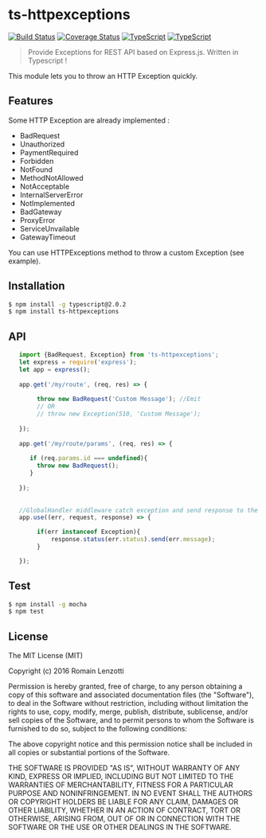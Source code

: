 # ts-httpexceptions 

[![Build Status](https://travis-ci.org/Romakita/ts-httpexceptions.svg?branch=master)](https://travis-ci.org/Romakita/ts-httpexceptions)
[![Coverage Status](https://coveralls.io/repos/github/Romakita/ts-httpexceptions/badge.svg?branch=master)](https://coveralls.io/github/Romakita/ts-httpexceptions?branch=master)
[![TypeScript](https://badges.frapsoft.com/typescript/love/typescript.svg?v=100)](https://github.com/ellerbrock/typescript-badges/) 
[![TypeScript](https://badges.frapsoft.com/typescript/version/typescript-v18.svg?v=100)](https://github.com/ellerbrock/typescript-badges/)

> Provide Exceptions for REST API based on Express.js. Written in Typescript !

This module lets you to throw an HTTP Exception quickly. 

## Features

Some HTTP Exception are already implemented : 
 * BadRequest
 * Unauthorized
 * PaymentRequired 
 * Forbidden
 * NotFound
 * MethodNotAllowed
 * NotAcceptable
 * InternalServerError
 * NotImplemented
 * BadGateway
 * ProxyError
 * ServiceUnvailable
 * GatewayTimeout
 
You can use HTTPExceptions method to throw a custom Exception (see example).


## Installation

```bash
$ npm install -g typescript@2.0.2
$ npm install ts-httpexceptions
```

## API

```typescript
   import {BadRequest, Exception} from 'ts-httpexceptions';
   let express = require('express');
   let app = express();
   
   app.get('/my/route', (req, res) => {
   
        throw new BadRequest('Custom Message'); //Emit
        // OR
        // throw new Exception(510, 'Custom Message');
   
   });
   
   app.get('/my/route/params', (req, res) => {
      
      if (req.params.id === undefined){
        throw new BadRequest();
      }
      
   });
   
   
   //GlobalHandler middleware catch exception and send response to the client
   app.use((err, request, response) => {

        if(err instanceof Exception){
            response.status(err.status).send(err.message);
        }

   });
```


## Test

```bash 
$ npm install -g mocha
$ npm test
```

## License

The MIT License (MIT)

Copyright (c) 2016 Romain Lenzotti

Permission is hereby granted, free of charge, to any person obtaining a copy of this software and associated documentation files (the "Software"), to deal in the Software without restriction, including without limitation the rights to use, copy, modify, merge, publish, distribute, sublicense, and/or sell copies of the Software, and to permit persons to whom the Software is furnished to do so, subject to the following conditions:

The above copyright notice and this permission notice shall be included in all copies or substantial portions of the Software.

THE SOFTWARE IS PROVIDED "AS IS", WITHOUT WARRANTY OF ANY KIND, EXPRESS OR IMPLIED, INCLUDING BUT NOT LIMITED TO THE WARRANTIES OF MERCHANTABILITY, FITNESS FOR A PARTICULAR PURPOSE AND NONINFRINGEMENT. IN NO EVENT SHALL THE AUTHORS OR COPYRIGHT HOLDERS BE LIABLE FOR ANY CLAIM, DAMAGES OR OTHER LIABILITY, WHETHER IN AN ACTION OF CONTRACT, TORT OR OTHERWISE, ARISING FROM, OUT OF OR IN CONNECTION WITH THE SOFTWARE OR THE USE OR OTHER DEALINGS IN THE SOFTWARE.

[travis]: https://travis-ci.org/